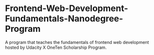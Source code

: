 # Frontend-Web-Development-Fundamentals-Nanodegree-Program
A program that teaches the fundamentals of frontend web development hosted by Udacity X OneTen Scholarship Program.
